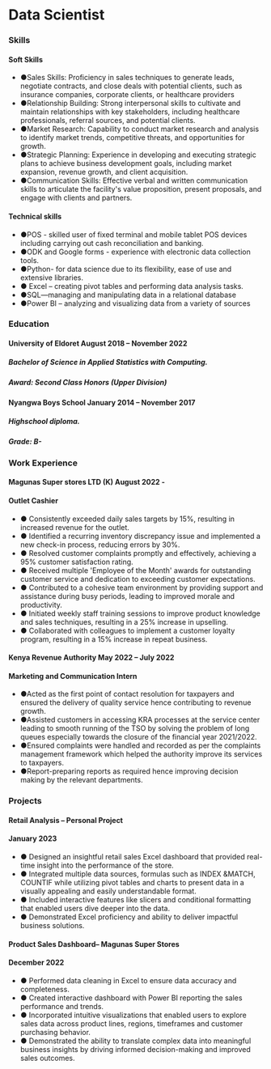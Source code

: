 # Data Scientist

### Skills
#### Soft Skills
- ●Sales Skills: Proficiency in sales techniques to generate leads, negotiate contracts, and close deals with potential clients, such as insurance companies, corporate clients, or healthcare providers
- ●Relationship Building: Strong interpersonal skills to cultivate and maintain relationships with key stakeholders, including healthcare professionals, referral sources, and potential clients.
- ●Market Research: Capability to conduct market research and analysis to identify market trends, competitive threats, and opportunities for growth.
- ●Strategic Planning: Experience in developing and executing strategic plans to achieve business development goals, including market expansion, revenue growth, and client acquisition.
- ●Communication Skills: Effective verbal and written communication skills to articulate the facility's value proposition, present proposals, and engage with clients and partners.

#### Technical skills
- ●POS - skilled user of fixed terminal and mobile tablet POS devices including carrying out cash reconciliation and banking. 
- ●ODK and Google forms - experience with electronic data collection tools.
- ●Python-  for data science due to its flexibility, ease of use and extensive libraries.
- ● Excel – creating pivot tables and performing data analysis tasks.
- ●SQL—managing and manipulating data in a relational database
- ●Power BI – analyzing and visualizing data from a variety of sources


### Education
#### University of Eldoret                                                                    August 2018 – November 2022
##### Bachelor of Science in Applied Statistics with Computing.
##### Award: Second Class Honors (Upper Division)    

#### Nyangwa Boys School                                                                  January 2014 – November 2017
##### Highschool diploma.
##### Grade: B-


### Work Experience
#### Magunas Super stores LTD (K)	                                             August 2022 -
#### Outlet Cashier
- ● Consistently exceeded daily sales targets by 15%, resulting in increased revenue for the outlet.
- ● Identified a recurring inventory discrepancy issue and implemented a new check-in process, reducing errors by 30%.
- ● Resolved customer complaints promptly and effectively, achieving a 95% customer satisfaction rating.
- ● Received multiple 'Employee of the Month' awards for outstanding customer service and dedication to exceeding customer expectations.
- ● Contributed to a cohesive team environment by providing support and assistance during busy periods, leading to improved morale and productivity.
- ● Initiated weekly staff training sessions to improve product knowledge and sales techniques, resulting in a 25% increase in upselling.
- ● Collaborated with colleagues to implement a customer loyalty program, resulting in a 15% increase in repeat business.

#### Kenya Revenue Authority	                                                                                              May 2022 – July 2022
#### Marketing and Communication Intern
- ●Acted as the first point of contact resolution for taxpayers and ensured the delivery of quality service hence contributing to revenue growth.
- ●Assisted customers in accessing KRA processes at the service center leading to smooth running of the TSO by solving the problem of long queues especially towards the closure of the financial year 2021/2022.
- ●Ensured complaints were handled and recorded as per the complaints management framework which helped the authority improve its services to taxpayers.
- ●Report-preparing reports as required hence improving decision making by the relevant departments.

### Projects
#### Retail Analysis – Personal Project
#### January 2023
- ● Designed an insightful retail sales Excel dashboard that provided real-time insight into the performance of the store.
- ● Integrated multiple data sources, formulas such as INDEX &MATCH, COUNTIF while utilizing pivot tables and charts to present data in a visually appealing and easily understandable format.
- ● Included interactive features like slicers and conditional formatting that enabled users dive deeper into the data.
- ● Demonstrated Excel proficiency and ability to deliver impactful business solutions.

#### Product Sales Dashboard– Magunas Super Stores
#### December 2022
- ● Performed data cleaning in Excel to ensure data accuracy and completeness.
- ● Created interactive dashboard with Power BI reporting the sales performance and trends.
- ● Incorporated intuitive visualizations that enabled users to explore sales data across product lines, regions, timeframes and customer purchasing behavior.
- ● Demonstrated the ability to translate complex data into meaningful business insights by driving informed decision-making and improved sales outcomes.
